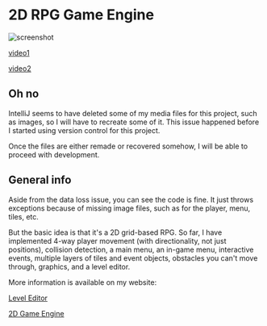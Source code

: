 # 2D RPG Game Engine

![screenshot](https://saintlouissoftware.com/images/game_engine_screenshot_2.png)

[video1](https://saintlouissoftware.com/videos/level_editor.mp4)

[video2](https://saintlouissoftware.com/videos/level_editor2.mp4)

## Oh no

IntelliJ seems to have deleted some of my media files for this project, such as images, so I will have to recreate some of it. This issue happened before I started using version control for this project.

Once the files are either remade or recovered somehow, I will be able to proceed with development.

## General info

Aside from the data loss issue, you can see the code is fine. It just throws exceptions because of missing image files, such as for the player, menu, tiles, etc. 

But the basic idea is that it's a 2D grid-based RPG. So far, I have implemented 4-way player movement (with directionality, not just positions), collision detection, a main menu, an in-game menu, interactive events, multiple layers of tiles and event objects, obstacles you can't move through, graphics, and a level editor.

More information is available on my website:

[Level Editor](https://saintlouissoftware.com/level_editor.html)

[2D Game Engine](https://saintlouissoftware.com/game_engine.html)
